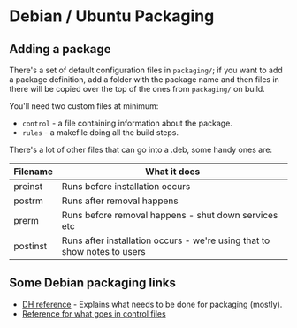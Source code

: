 # Debian / Ubuntu Packaging

## Adding a package

There's a set of default configuration files in `packaging/`; if you want to add a package definition, add a folder with the package name and then files in there will be copied over the top of the ones from `packaging/` on build.

You'll need two custom files at minimum:

- `control` - a file containing information about the package.
- `rules` - a makefile doing all the build steps.

There's a lot of other files that can go into a .deb, some handy ones are:

| Filename | What it does                                                             |
| ---      | ---                                                                      |
| preinst  | Runs before installation occurs                                          |
| postrm   | Runs after removal happens                                               |
| prerm    | Runs before removal happens - shut down services etc                     |
| postinst | Runs after installation occurs - we're using that to show notes to users |


## Some Debian packaging links

* [DH reference](https://www.debian.org/doc/manuals/maint-guide/dreq.en.html) - Explains what needs to be done for packaging (mostly).
* [Reference for what goes in control files](https://www.debian.org/doc/debian-policy/ch-controlfields)